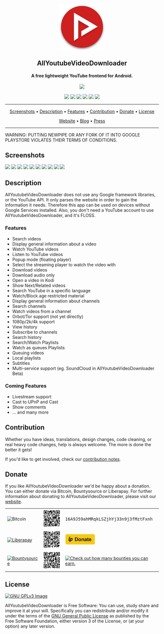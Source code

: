 <p align="center"><a href="https://newpipe.schabi.org"><img src="assets/new_pipe_icon_5.png" width="150"/></a></p> 
<h2 align="center"><b>AllYoutubeVideoDownloader</b></h2>
<h4 align="center">A free lightweight YouTube frontend for Android.</h4>
<p align="center"><a href="https://f-droid.org/packages/com.verox.skytube.extra/"><img src="https://f-droid.org/wiki/images/0/06/F-Droid-button_get-it-on.png"/></a></p>

<p align="center">
<a href="https://github.com/TeamNewPipe/AllYoutubeVideoDownloader" alt="GitHub release"><img src="https://img.shields.io/github/release/TeamNewPipe/AllYoutubeVideoDownloader.svg" /></a>
<a href="https://www.gnu.org/licenses/gpl-3.0" alt="License: GPL v3"><img src="https://img.shields.io/badge/License-GPL%20v3-blue.svg" /></a>
<a href="https://travis-ci.org/TeamNewPipe/AllYoutubeVideoDownloader" alt="Build Status"><img src="https://travis-ci.org/TeamNewPipe/AllYoutubeVideoDownloader.svg" /></a>
<a href="https://hosted.weblate.org/engage/AllYoutubeVideoDownloader/" alt="Translation Status"><img src="https://hosted.weblate.org/widgets/AllYoutubeVideoDownloader/-/svg-badge.svg" /></a>
<a href="http://webchat.freenode.net/?channels=%23newpipe" alt="IRC channel: #newpipe"><img src="https://img.shields.io/badge/IRC%20chat-%23newpipe-brightgreen.svg" /></a>
<a href="https://www.bountysource.com/teams/newpipe" alt="Bountysource bounties"><img src="https://img.shields.io/bountysource/team/newpipe/activity.svg?colorB=cd201f"/></a>
</p>
<hr />
<p align="center"><a href="#screenshots">Screenshots</a> &bull; <a href="#description">Description</a> &bull; <a href="#features">Features</a> &bull; <a href="#contribution">Contribution</a> &bull; <a href="#donate">Donate</a> &bull; <a href="#license">License</a></p>
<p align="center"><a href="https://newpipe.schabi.org">Website</a> &bull; <a href="https://newpipe.schabi.org/blog/">Blog</a>  &bull; <a href="https://newpipe.schabi.org/press/">Press</a></p>
<hr />
WARNING: PUTTING NEWPIPE OR ANY FORK OF IT INTO GOOGLE PLAYSTORE VIOLATES THEIR TERMS OF CONDITIONS.

## Screenshots

[<img src="fastlane/metadata/android/en-US/images/phoneScreenshots/shot_1.png" width=160>](fastlane/metadata/android/en-US/images/phoneScreenshots/shot_1.png)
[<img src="fastlane/metadata/android/en-US/images/phoneScreenshots/shot_2.png" width=160>](fastlane/metadata/android/en-US/images/phoneScreenshots/shot_2.png)
[<img src="fastlane/metadata/android/en-US/images/phoneScreenshots/shot_3.png" width=160>](fastlane/metadata/android/en-US/images/phoneScreenshots/shot_3.png)
[<img src="fastlane/metadata/android/en-US/images/phoneScreenshots/shot_4.png" width=160>](fastlane/metadata/android/en-US/images/phoneScreenshots/shot_4.png)
[<img src="fastlane/metadata/android/en-US/images/phoneScreenshots/shot_5.png" width=160>](fastlane/metadata/android/en-US/images/phoneScreenshots/shot_5.png)
[<img src="fastlane/metadata/android/en-US/images/phoneScreenshots/shot_6.png" width=160>](fastlane/metadata/android/en-US/images/phoneScreenshots/shot_6.png)
[<img src="fastlane/metadata/android/en-US/images/phoneScreenshots/shot_7.png" width=160>](fastlane/metadata/android/en-US/images/phoneScreenshots/shot_7.png)
[<img src="fastlane/metadata/android/en-US/images/phoneScreenshots/shot_8.png" width=160>](fastlane/metadata/android/en-US/images/phoneScreenshots/shot_8.png)
[<img src="fastlane/metadata/android/en-US/images/phoneScreenshots/shot_9.png" width=160>](fastlane/metadata/android/en-US/images/phoneScreenshots/shot_9.png)
[<img src="fastlane/metadata/android/en-US/images/phoneScreenshots/shot_10.png" width=160>](fastlane/metadata/android/en-US/images/phoneScreenshots/shot_10.png)

## Description

AllYoutubeVideoDownloader does not use any Google framework libraries, or the YouTube API. It only parses the website in order to gain the information it needs. Therefore this app can be used on devices without Google Services installed. Also, you don't need a YouTube account to use AllYoutubeVideoDownloader, and it's FLOSS.

### Features

* Search videos
* Display general information about a video
* Watch YouTube videos
* Listen to YouTube videos
* Popup mode (floating player)
* Select the streaming player to watch the video with
* Download videos 
* Download audio only
* Open a video in Kodi
* Show Next/Related videos
* Search YouTube in a specific language
* Watch/Block age restricted material
* Display general information about channels
* Search channels
* Watch videos from a channel
* Orbot/Tor support (not yet directly)
* 1080p/2k/4k support
* View history
* Subscribe to channels
* Search history
* Search/Watch Playlists
* Watch as queues Playlists
* Queuing videos
* Local playlists
* Subtitles
* Multi-service support (eg. SoundCloud in AllYoutubeVideoDownloader Beta)

### Coming Features

* Livestream support
* Cast to UPnP and Cast
* Show comments
* ... and many more

## Contribution
Whether you have ideas, translations, design changes, code cleaning, or real heavy code changes, help is always welcome.
The more is done the better it gets!

If you'd like to get involved, check our [contribution notes](.github/CONTRIBUTING.md).

## Donate
If you like AllYoutubeVideoDownloader we'd be happy about a donation. You can either donate via Bitcoin, Bountysource or Liberapay. For further information about donating to AllYoutubeVideoDownloader, please visit our [website](https://newpipe.schabi.org/donate).

<table>
  <tr>
    <td><img src="https://bitcoin.org/img/icons/logotop.svg" alt="Bitcoin" /></td>
    <td><img src="assets/bitcoin_qr_code.png" alt="Bitcoin QR Code" width="100px"/></td>
    <td><samp>16A9J59ahMRqkLSZjhYj33n9j3fMztFxnh</samp></td>
  </tr>
  <tr>
    <td><a href="https://liberapay.com/TeamNewPipe/"><img src="https://upload.wikimedia.org/wikipedia/commons/2/27/Liberapay_logo_v2_white-on-yellow.svg" alt="Liberapay" width="80px" /></a></td>
    <td><a href="https://liberapay.com/TeamNewPipe/"><img src="assets/liberapay_qr_code.png" alt="Visit AllYoutubeVideoDownloader at liberapay.com" width="100px"/></a></td>
    <td><a href="https://liberapay.com/TeamNewPipe/donate"><img src="assets/liberapay_donate_button.svg" alt="Donate via Liberapay" height="35px" /></a></td>
  </tr>
  <tr>
    <td><a href="https://www.bountysource.com/teams/newpipe"><img src="https://upload.wikimedia.org/wikipedia/commons/thumb/2/22/Bountysource.png/320px-Bountysource.png" alt="Bountysource" width="190px" /></a></td>
    <td><a href="https://www.bountysource.com/teams/newpipe"><img src="assets/bountysource_qr_code.png" alt="Visit AllYoutubeVideoDownloader at bountysource.com" width="100px"/></a></td>
    <td><a href="https://www.bountysource.com/teams/newpipe/issues"><img src="https://img.shields.io/bountysource/team/newpipe/activity.svg?colorB=cd201f" height="30px" alt="Check out how many bounties you can earn." /></a></td>
  </tr>
</table>

## License
[![GNU GPLv3 Image](https://www.gnu.org/graphics/gplv3-127x51.png)](http://www.gnu.org/licenses/gpl-3.0.en.html)  

AllYoutubeVideoDownloader is Free Software: You can use, study share and improve it at your
will. Specifically you can redistribute and/or modify it under the terms of the
[GNU General Public License](https://www.gnu.org/licenses/gpl.html) as
published by the Free Software Foundation, either version 3 of the License, or
(at your option) any later version.  
